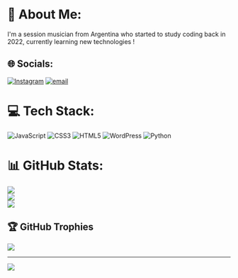 # 💫 About Me:
I'm a session musician from Argentina who started to study coding back in 2022, currently learning new technologies !


## 🌐 Socials:
[![Instagram](https://img.shields.io/badge/Instagram-%23E4405F.svg?logo=Instagram&logoColor=white)](https://instagram.com/jlfassa) [![email](https://img.shields.io/badge/Email-D14836?logo=gmail&logoColor=white)](mailto:julianluchellifassa@gmail.com) 

# 💻 Tech Stack:
![JavaScript](https://img.shields.io/badge/javascript-%23323330.svg?style=for-the-badge&logo=javascript&logoColor=%23F7DF1E) ![CSS3](https://img.shields.io/badge/css3-%231572B6.svg?style=for-the-badge&logo=css3&logoColor=white) ![HTML5](https://img.shields.io/badge/html5-%23E34F26.svg?style=for-the-badge&logo=html5&logoColor=white) ![WordPress](https://img.shields.io/badge/WordPress-%23117AC9.svg?style=for-the-badge&logo=WordPress&logoColor=white) ![Python](https://img.shields.io/badge/python-3670A0?style=for-the-badge&logo=python&logoColor=ffdd54)
# 📊 GitHub Stats:
![](https://github-readme-stats.vercel.app/api?username=jlfassa&theme=neon&hide_border=false&include_all_commits=true&count_private=true)<br/>
![](https://nirzak-streak-stats.vercel.app/?user=jlfassa&theme=neon&hide_border=false)<br/>
![](https://github-readme-stats.vercel.app/api/top-langs/?username=jlfassa&theme=neon&hide_border=false&include_all_commits=true&count_private=true&layout=compact)

## 🏆 GitHub Trophies
![](https://github-profile-trophy.vercel.app/?username=jlfassa&theme=neon&no-frame=false&no-bg=true&margin-w=4)

---
[![](https://visitcount.itsvg.in/api?id=jlfassa&icon=8&color=0)](https://visitcount.itsvg.in)

<!-- Proudly created with GPRM ( https://gprm.itsvg.in ) -->
